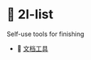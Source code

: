 # 🧰 2l-list

Self-use tools for finishing

- 📃 [文档工具](https://github.com/waringhu/2l-list/posts/documentation-tools)

